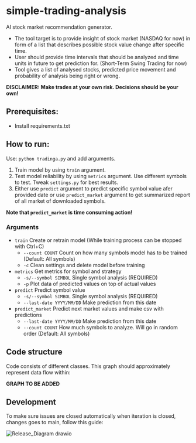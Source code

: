 # simple-trading-analysis
AI stock market recommendation generator.
- The tool target is to provide insight of stock market (NASDAQ for now) in form of a list that describes possible stock value change after specific time.
- User should provide time intervals that should be analyzed and time units in future to get prediction for. (Short-Term Swing Trading for now)
- Tool gives a list of analysed stocks, predicted price movement and probability of analysis being right or wrong.

<b>DISCLAIMER: Make trades at your own risk. Decisions should be your own!</b>


## Prerequisites:
- Install requirements.txt

## How to run:
Use: `python tradinga.py` and add arguments.

1. Train model by using `train` argument.
2. Test model reliability by using `metrics` argument. Use different symbols to test. Tweak `settings.py` for best results.
3. Either use `predict` argument to predict specific symbol value afer provided date or use `predict_market` argument to get summarized report of all market of downloaded symbols.

<b>Note that `predict_market` is time consuming action!</b>


### Arguments
- `train` Create or retrain model (While training process can be stopped with Ctrl+C)
  - `--count COUNT` Count on how many symbols model has to be trained (Default: All symbols)
  - `-c` Clean settings and delete model before training
- `metrics` Get metrics for symbol and strategy
  - `-s/--symbol SIMBOL` Single symbol analysis (REQUIRED)
  - `-p` Plot data of predicted values on top of actual values
- `predict` Predict symbol value
  - `-s/--symbol SIMBOL` Single symbol analysis (REQUIRED)
  - `--last-date YYYY/MM/DD` Make prediction from this date
- `predict_market` Predict next market values and make csv with predictions
  - `--last-date YYYY/MM/DD` Make prediction from this date
  - `--count COUNT` How much symbols to analyze. Will go in random order (Default: All symbols)


## Code structure
Code consists of different classes.
This graph should approximately represent data flow within:

<b>GRAPH TO BE ADDED </b>


## Development
To make sure issues are closed automatically when iteration is closed, changes goes to main, follow this guide:

![Release_Diagram drawio](https://user-images.githubusercontent.com/64271878/234239562-07462dde-3b84-4e93-9243-073f17125104.png)
